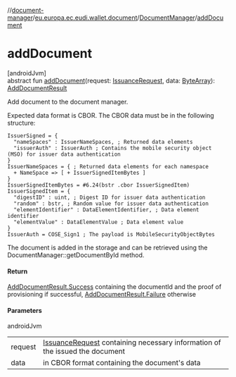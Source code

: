 //[document-manager](../../../index.md)/[eu.europa.ec.eudi.wallet.document](../index.md)/[DocumentManager](index.md)/[addDocument](add-document.md)

# addDocument

[androidJvm]\
abstract fun [addDocument](add-document.md)(request: [IssuanceRequest](../-issuance-request/index.md), data: [ByteArray](https://kotlinlang.org/api/latest/jvm/stdlib/kotlin/-byte-array/index.html)): [AddDocumentResult](../-add-document-result/index.md)

Add document to the document manager.

Expected data format is CBOR. The CBOR data must be in the following structure:

```cddl
IssuerSigned = {
  "nameSpaces" : IssuerNameSpaces, ; Returned data elements
  "issuerAuth" : IssuerAuth ; Contains the mobile security object (MSO) for issuer data authentication
}
IssuerNameSpaces = { ; Returned data elements for each namespace
  + NameSpace => [ + IssuerSignedItemBytes ]
}
IssuerSignedItemBytes = #6.24(bstr .cbor IssuerSignedItem)
IssuerSignedItem = {
  "digestID" : uint, ; Digest ID for issuer data authentication
  "random" : bstr, ; Random value for issuer data authentication
  "elementIdentifier" : DataElementIdentifier, ; Data element identifier
  "elementValue" : DataElementValue ; Data element value
}
IssuerAuth = COSE_Sign1 ; The payload is MobileSecurityObjectBytes
```

The document is added in the storage and can be retrieved using the DocumentManager::getDocumentById method.

#### Return

[AddDocumentResult.Success](../-add-document-result/-success/index.md) containing the documentId and the proof of provisioning if successful, [AddDocumentResult.Failure](../-add-document-result/-failure/index.md) otherwise

#### Parameters

androidJvm

| | |
|---|---|
| request | [IssuanceRequest](../-issuance-request/index.md) containing necessary information of the issued the document |
| data | in CBOR format containing the document's data |
